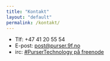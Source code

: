 ```yaml
---
title: "Kontakt"
layout: "default"
permalink: /kontakt/
---
```


- Tlf: +47 41 20 55 54
- E-post: post@purser.9f.no
- irc: [#PurserTechnology på freenode](http://9f.no/webchat)
